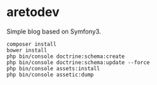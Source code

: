 aretodev
========

Simple blog based on Symfony3.

```
composer install
bower install
php bin/console doctrine:schema:create
php bin/console doctrine:schema:update --force
php bin/console assets:install
php bin/console assetic:dump
```
